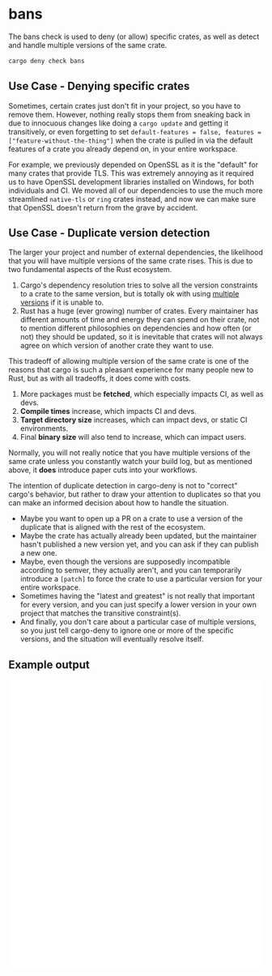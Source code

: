 # bans

The bans check is used to deny (or allow) specific crates, as well as detect and handle multiple versions of the same crate.

```bash
cargo deny check bans
```

## Use Case - Denying specific crates

Sometimes, certain crates just don't fit in your project, so you have to remove them. However, nothing really stops them from sneaking back in due to innocuous changes like doing a `cargo update` and getting it transitively, or even forgetting to set `default-features = false, features = ["feature-without-the-thing"]` when the crate is pulled in via the default features of a crate you already depend on, in your entire workspace.

For example, we previously depended on OpenSSL as it is the "default" for many crates that provide TLS. This was extremely annoying as it required us to have OpenSSL development libraries installed on Windows, for both individuals and CI. We moved all of our dependencies to use the much more streamlined `native-tls` or `ring` crates instead, and now we can make sure that OpenSSL doesn't return from the grave by accident.

## Use Case - Duplicate version detection

The larger your project and number of external dependencies, the likelihood that you will have multiple versions of the same crate rises. This is due to two fundamental aspects of the Rust ecosystem.

1. Cargo's dependency resolution tries to solve all the version constraints to a crate to the same version, but is totally ok with using [multiple versions](https://stephencoakley.com/2019/04/24/how-rust-solved-dependency-hell) if it is unable to.
1. Rust has a huge (ever growing) number of crates. Every maintainer has different amounts of time and energy they can spend on their crate, not to mention different philosophies on dependencies and how often (or not) they should be updated, so it is inevitable that crates will not always agree on which version of another crate they want to use.

This tradeoff of allowing multiple version of the same crate is one of the reasons that cargo is such a pleasant experience for many people new to Rust, but as with all tradeoffs, it does come with costs.

1. More packages must be **fetched**, which especially impacts CI, as well as devs.
1. **Compile times** increase, which impacts CI and devs.
1. **Target directory size** increases, which can impact devs, or static CI environments.
1. Final **binary size** will also tend to increase, which can impact users.

Normally, you will not really notice that you have multiple versions of the same crate unless you constantly watch your build log, but as mentioned above, it **does** introduce paper cuts into your workflows.

The intention of duplicate detection in cargo-deny is not to "correct" cargo's behavior, but rather to draw your attention to duplicates so that you can make an informed decision about how to handle the situation.

* Maybe you want to open up a PR on a crate to use a version of the duplicate that is aligned with the rest of the ecosystem.
* Maybe the crate has actually already been updated, but the maintainer hasn't published a new version yet, and you can ask if they can publish a new one.
* Maybe, even though the versions are supposedly incompatible according to semver, they actually aren't, and you can temporarily introduce a `[patch]` to force the crate to use a particular version for your entire workspace.
* Sometimes having the "latest and greatest" is not really that important for every version, and you can just specify a lower version in your own project that matches the transitive constraint(s).
* And finally, you don't care about a particular case of multiple versions, so you just tell cargo-deny to ignore one or more of the specific versions, and the situation will eventually resolve itself.

## Example output

![bans output](../../output/bans.svg)
